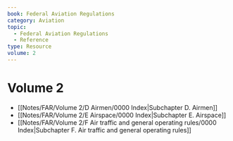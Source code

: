 ```yaml
---
book: Federal Aviation Regulations
category: Aviation
topic:
  - Federal Aviation Regulations
  - Reference
type: Resource
volume: 2
---
```

# Volume 2

- [[Notes/FAR/Volume 2/D Airmen/0000 Index|Subchapter D. Airmen]]
- [[Notes/FAR/Volume 2/E Airspace/0000 Index|Subchapter E. Airspace]]
- [[Notes/FAR/Volume 2/F Air traffic and general operating rules/0000 Index|Subchapter F. Air traffic and general operating rules]]